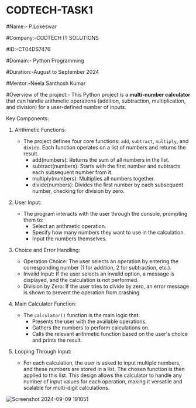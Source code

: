 # CODTECH-TASK1

#Name:- P.Lokeswar

#Company:-CODTECH IT SOLUTIONS

#ID:-CT04DS7476

#Domain:- Python Programming

#Duration:-August to September 2024

#Mentor:-Neela Santhosh Kumar

#Overview of the project:-
This Python project is a **multi-number calculator** that can handle arithmetic operations (addition, subtraction, multiplication, and division) for a user-defined number of inputs.

Key Components:

1. Arithmetic Functions:
   - The project defines four core functions: `add`, `subtract`, `multiply`, and `divide`. Each function operates on a list of numbers and returns the result.
     - add(numbers): Returns the sum of all numbers in the list.
     - subtract(numbers): Starts with the first number and subtracts each subsequent number from it.
     - multiply(numbers): Multiplies all numbers together.
     - divide(numbers): Divides the first number by each subsequent number, checking for division by zero.
2. User Input:
   - The program interacts with the user through the console, prompting them to:
     - Select an arithmetic operation.
     - Specify how many numbers they want to use in the calculation.
     - Input the numbers themselves.

3. Choice and Error Handling:
   - Operation Choice: The user selects an operation by entering the corresponding number (1 for addition, 2 for subtraction, etc.).
   - Invalid Input: If the user selects an invalid option, a message is displayed, and the calculation is not performed.
   - Division by Zero: If the user tries to divide by zero, an error message is shown to prevent the operation from crashing.

4. Main Calculator Function:
   - The `calculator()` function is the main logic that:
     - Presents the user with the available operations.
     - Gathers the numbers to perform calculations on.
     - Calls the relevant arithmetic function based on the user's choice and prints the result.

5. Looping Through Input:
   - For each calculation, the user is asked to input multiple numbers, and these numbers are stored in a list. The chosen function is then applied to this list.
This design allows the calculator to handle any number of input values for each operation, making it versatile and scalable for multi-digit calculations.

![Screenshot 2024-09-09 191051](https://github.com/user-attachments/assets/dcbd1be9-0c36-4aa1-91d0-77ac887795ed)

